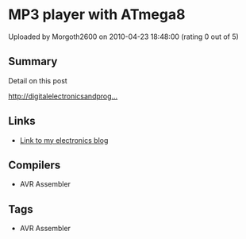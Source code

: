 # MP3 player with ATmega8

Uploaded by Morgoth2600 on 2010-04-23 18:48:00 (rating 0 out of 5)

## Summary

Detail on this post  

[http://digitalelectronicsandprog...](http://digitalelectronicsandprograming.blogspot.com/2009/04/most-tiny-mp3-player-with-atmega8.html)

## Links

- [Link to my electronics blog](http://digitalelectronicsandprograming.blogspot.com/)

## Compilers

- AVR Assembler

## Tags

- AVR Assembler
